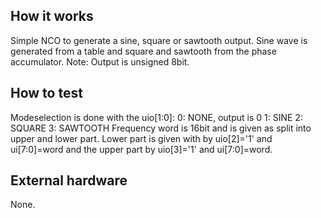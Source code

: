 <!---

This file is used to generate your project datasheet. Please fill in the information below and delete any unused
sections.

You can also include images in this folder and reference them in the markdown. Each image must be less than
512 kb in size, and the combined size of all images must be less than 1 MB.
-->

## How it works

Simple NCO to generate a sine, square or sawtooth output.
Sine wave is generated from a table and square and sawtooth from the phase accumulator.
Note: Output is unsigned 8bit.

## How to test

Modeselection is done with the uio[1:0]:
    0: NONE, output is 0
    1: SINE
    2: SQUARE
    3: SAWTOOTH
Frequency word is 16bit and is given as split into upper and lower part. Lower part is given with by 
uio[2]='1' and ui[7:0]=word and the upper part by uio[3]='1' and ui[7:0]=word.

## External hardware

None.
